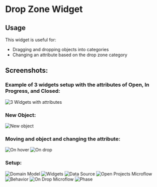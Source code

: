 # Drop Zone Widget

## Usage

This widget is useful for:

 * Dragging and dropping objects into categories
 * Changing an attribute based on the drop zone category



## Screenshots:

### Example of 3 widgets setup with the attributes of Open, In Progress, and Closed:
![3 Widgets with attributes](https://github.com/andylushman/DropZone-Widget/blob/master/src/Screenshots/3Widgets.PNG)

### New Object:
![New object](https://github.com/andylushman/DropZone-Widget/blob/master/src/Screenshots/NewObject.PNG)

### Moving and object and changing the attribute:
![On hover](https://github.com/andylushman/DropZone-Widget/blob/master/src/Screenshots/OnHover.PNG)
![On drop](https://github.com/andylushman/DropZone-Widget/blob/master/src/Screenshots/OnDrop.PNG)


### Setup:
![Domain Model](https://github.com/andylushman/DropZone-Widget/blob/master/src/Screenshots/DomainModel.PNG)
![Widgets](https://github.com/andylushman/DropZone-Widget/blob/master/src/Screenshots/Widgets.PNG)
![Data Source](https://github.com/andylushman/DropZone-Widget/blob/master/src/Screenshots/DataSource.PNG)
![Open Projects Microflow](https://github.com/andylushman/DropZone-Widget/blob/master/src/Screenshots/OpenProjectsMF.PNG)
![Behavior](https://github.com/andylushman/DropZone-Widget/blob/master/src/Screenshots/Behavior.PNG)
![On Drop Microflow](https://github.com/andylushman/DropZone-Widget/blob/master/src/Screenshots/OnDropMF.PNG)
![Phase](https://github.com/andylushman/DropZone-Widget/blob/master/src/Screenshots/Phase.PNG)
